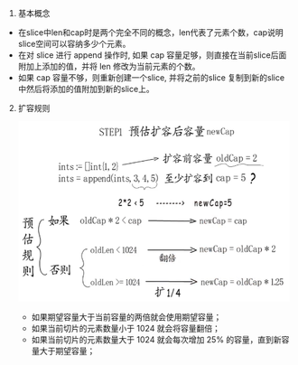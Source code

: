 1. 基本概念
* 在slice中len和cap时是两个完全不同的概念，len代表了元素个数，cap说明slice空间可以容纳多少个元素。
* 在对 slice 进行 append 操作时, 如果 cap 容量足够，则直接在当前slice后面附加上添加的值，并将 len 修改为当前元素的个数。
* 如果 cap 容量不够，则重新创建一个slice, 并将之前的slice 复制到新的slice中然后将添加的值附加到新的slice上。


2. 扩容规则        
 
    ![avater](扩容.png)

    * 如果期望容量大于当前容量的两倍就会使用期望容量；
    * 如果当前切片的元素数量小于 1024 就会将容量翻倍；
    * 如果当前切片的元素数量大于 1024 就会每次增加 25% 的容量，直到新容量大于期望容量；